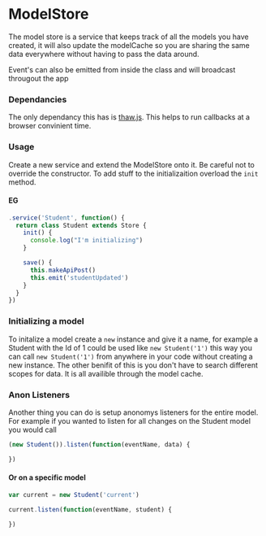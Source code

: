 ModelStore
====
The model store is a service that keeps track of all the models you have created, it will also update the modelCache so you are sharing the same data everywhere without having to pass the data around. 

Event's can also be emitted from inside the class and will broadcast througout the app

### Dependancies
The only dependancy this has is [thaw.js](robertleeplummerjr.github.io/thaw.js/). This helps to run callbacks at a browser convinient time.

### Usage
Create a new service and extend the ModelStore onto it. Be careful not to override the constructor. To add stuff to the initializaition overload the `init` method.

#### EG
```javascript
.service('Student', function() {
  return class Student extends Store {
    init() {
      console.log("I'm initializing")
    }

    save() {
      this.makeApiPost()
      this.emit('studentUpdated')
    }
  }
})
```

### Initializing a model
To initalize a model create a `new` instance and give it a name, for example a Student with the Id of 1 could be used like `new Student('1')` this way you can call `new Student('1')` from anywhere in your code without creating a new instance. The other benifit of this is you don't have to search different scopes for data. It is all availible through the model cache.


### Anon Listeners
Another thing you can do is setup anonomys listeners for the entire model. For example if you wanted to listen for all changes on the Student model you would call 

```javascript
(new Student()).listen(function(eventName, data) {

})
```

#### Or on a specific model

```javascript
var current = new Student('current')

current.listen(function(eventName, student) {

})
```
